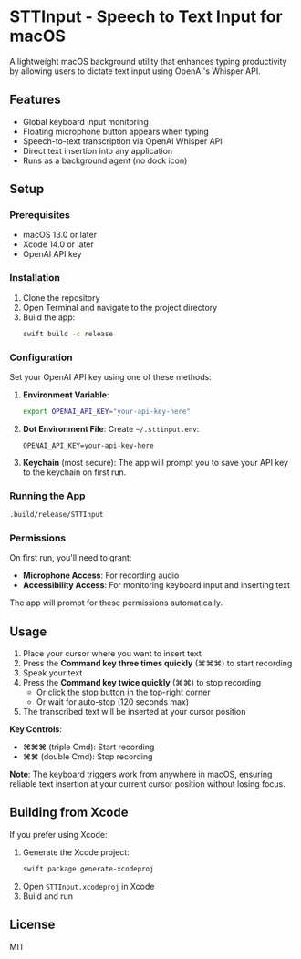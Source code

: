 # STTInput - Speech to Text Input for macOS

A lightweight macOS background utility that enhances typing productivity by allowing users to dictate text input using OpenAI's Whisper API.

## Features

- Global keyboard input monitoring
- Floating microphone button appears when typing
- Speech-to-text transcription via OpenAI Whisper API
- Direct text insertion into any application
- Runs as a background agent (no dock icon)

## Setup

### Prerequisites

- macOS 13.0 or later
- Xcode 14.0 or later
- OpenAI API key

### Installation

1. Clone the repository
2. Open Terminal and navigate to the project directory
3. Build the app:
   ```bash
   swift build -c release
   ```

### Configuration

Set your OpenAI API key using one of these methods:

1. **Environment Variable**:
   ```bash
   export OPENAI_API_KEY="your-api-key-here"
   ```

2. **Dot Environment File**:
   Create `~/.sttinput.env`:
   ```
   OPENAI_API_KEY=your-api-key-here
   ```

3. **Keychain** (most secure):
   The app will prompt you to save your API key to the keychain on first run.

### Running the App

```bash
.build/release/STTInput
```

### Permissions

On first run, you'll need to grant:
- **Microphone Access**: For recording audio
- **Accessibility Access**: For monitoring keyboard input and inserting text

The app will prompt for these permissions automatically.

## Usage

1. Place your cursor where you want to insert text
2. Press the **Command key three times quickly** (⌘⌘⌘) to start recording
3. Speak your text
4. Press the **Command key twice quickly** (⌘⌘) to stop recording
   - Or click the stop button in the top-right corner
   - Or wait for auto-stop (120 seconds max)
5. The transcribed text will be inserted at your cursor position

**Key Controls**:
- **⌘⌘⌘** (triple Cmd): Start recording
- **⌘⌘** (double Cmd): Stop recording

**Note**: The keyboard triggers work from anywhere in macOS, ensuring reliable text insertion at your current cursor position without losing focus.

## Building from Xcode

If you prefer using Xcode:

1. Generate the Xcode project:
   ```bash
   swift package generate-xcodeproj
   ```
2. Open `STTInput.xcodeproj` in Xcode
3. Build and run

## License

MIT